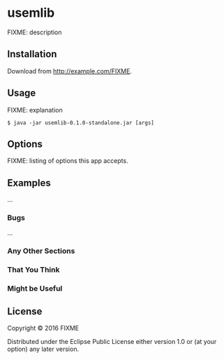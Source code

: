 # usemlib

FIXME: description

## Installation

Download from http://example.com/FIXME.

## Usage

FIXME: explanation

    $ java -jar usemlib-0.1.0-standalone.jar [args]

## Options

FIXME: listing of options this app accepts.

## Examples

...

### Bugs

...

### Any Other Sections
### That You Think
### Might be Useful

## License

Copyright © 2016 FIXME

Distributed under the Eclipse Public License either version 1.0 or (at
your option) any later version.

